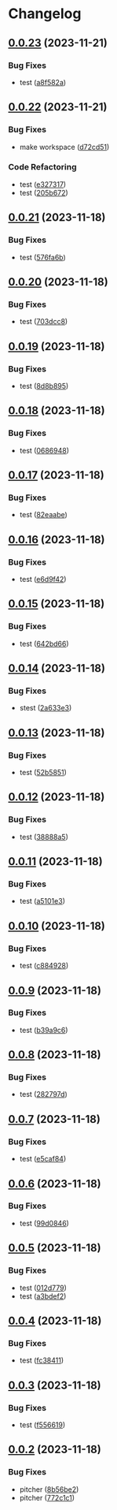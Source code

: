 # Changelog

## [0.0.23](https://github.com/mojojoji/release-please-test/compare/pitcher-v0.0.22...pitcher-v0.0.23) (2023-11-21)


### Bug Fixes

* test ([a8f582a](https://github.com/mojojoji/release-please-test/commit/a8f582a290ad24e27168c9e2de02f3d192193999))

## [0.0.22](https://github.com/mojojoji/release-please-test/compare/pitcher-v0.0.21...pitcher-v0.0.22) (2023-11-21)


### Bug Fixes

* make workspace ([d72cd51](https://github.com/mojojoji/release-please-test/commit/d72cd51690b478e370a5a4b6b83dfd35670cc041))


### Code Refactoring

* test ([e327317](https://github.com/mojojoji/release-please-test/commit/e327317202488f10b423c05c255719eada88c782))
* test ([205b672](https://github.com/mojojoji/release-please-test/commit/205b672187d195bfdcf8714e6ae7e4ff95622883))

## [0.0.21](https://github.com/mojojoji/release-please-test/compare/pitcher-v0.0.20...pitcher-v0.0.21) (2023-11-18)


### Bug Fixes

* test ([576fa6b](https://github.com/mojojoji/release-please-test/commit/576fa6b7f6335feaf8b48fe2331218d866a6fd97))

## [0.0.20](https://github.com/mojojoji/release-please-test/compare/pitcher-v0.0.19...pitcher-v0.0.20) (2023-11-18)


### Bug Fixes

* test ([703dcc8](https://github.com/mojojoji/release-please-test/commit/703dcc8a247ba6f240ca65f94895d57f2d4b1a8b))

## [0.0.19](https://github.com/mojojoji/release-please-test/compare/pitcher-v0.0.18...pitcher-v0.0.19) (2023-11-18)


### Bug Fixes

* test ([8d8b895](https://github.com/mojojoji/release-please-test/commit/8d8b895b9154aa52e3b8e41643a9b6faa251df3f))

## [0.0.18](https://github.com/mojojoji/release-please-test/compare/pitcher-v0.0.17...pitcher-v0.0.18) (2023-11-18)


### Bug Fixes

* test ([0686948](https://github.com/mojojoji/release-please-test/commit/0686948f67e1acb65d242437b78c92a61267f71b))

## [0.0.17](https://github.com/mojojoji/release-please-test/compare/pitcher-v0.0.16...pitcher-v0.0.17) (2023-11-18)


### Bug Fixes

* test ([82eaabe](https://github.com/mojojoji/release-please-test/commit/82eaabe3afc6cb76402a6468810a0b52448f8df9))

## [0.0.16](https://github.com/mojojoji/release-please-test/compare/pitcher-v0.0.15...pitcher-v0.0.16) (2023-11-18)


### Bug Fixes

* test ([e6d9f42](https://github.com/mojojoji/release-please-test/commit/e6d9f425e1fc49903c98f670931525851698e459))

## [0.0.15](https://github.com/mojojoji/release-please-test/compare/pitcher-v0.0.14...pitcher-v0.0.15) (2023-11-18)


### Bug Fixes

* test ([642bd66](https://github.com/mojojoji/release-please-test/commit/642bd66a0908e4c6405a07601f85c45c3adca3e0))

## [0.0.14](https://github.com/mojojoji/release-please-test/compare/pitcher-v0.0.13...pitcher-v0.0.14) (2023-11-18)


### Bug Fixes

* stest ([2a633e3](https://github.com/mojojoji/release-please-test/commit/2a633e3589567c0f2acd066cf490157e4e6095e8))

## [0.0.13](https://github.com/mojojoji/release-please-test/compare/pitcher-v0.0.12...pitcher-v0.0.13) (2023-11-18)


### Bug Fixes

* test ([52b5851](https://github.com/mojojoji/release-please-test/commit/52b58511b3ed7dff43953d9e9599762f61c118c2))

## [0.0.12](https://github.com/mojojoji/release-please-test/compare/pitcher-v0.0.11...pitcher-v0.0.12) (2023-11-18)


### Bug Fixes

* test ([38888a5](https://github.com/mojojoji/release-please-test/commit/38888a548e6204dacc0815b7e9c5a35ef1d0e4e6))

## [0.0.11](https://github.com/mojojoji/release-please-test/compare/pitcher-v0.0.10...pitcher-v0.0.11) (2023-11-18)


### Bug Fixes

* test ([a5101e3](https://github.com/mojojoji/release-please-test/commit/a5101e3e9f83305694df6b7441915eb88a957798))

## [0.0.10](https://github.com/mojojoji/release-please-test/compare/pitcher-v0.0.9...pitcher-v0.0.10) (2023-11-18)


### Bug Fixes

* test ([c884928](https://github.com/mojojoji/release-please-test/commit/c8849280e7b08f9077d374ca494a51d9add535cb))

## [0.0.9](https://github.com/mojojoji/release-please-test/compare/pitcher-v0.0.8...pitcher-v0.0.9) (2023-11-18)


### Bug Fixes

* test ([b39a9c6](https://github.com/mojojoji/release-please-test/commit/b39a9c65a50320c9b0a9bc13c41d0a008d1cd8b1))

## [0.0.8](https://github.com/mojojoji/release-please-test/compare/pitcher-v0.0.7...pitcher-v0.0.8) (2023-11-18)


### Bug Fixes

* test ([282797d](https://github.com/mojojoji/release-please-test/commit/282797dd5d77a97405e56b033df9fe6e9a270a0e))

## [0.0.7](https://github.com/mojojoji/release-please-test/compare/pitcher-v0.0.6...pitcher-v0.0.7) (2023-11-18)


### Bug Fixes

* test ([e5caf84](https://github.com/mojojoji/release-please-test/commit/e5caf84eb34dec382e2b39e96d945d7fba756687))

## [0.0.6](https://github.com/mojojoji/release-please-test/compare/pitcher-v0.0.5...pitcher-v0.0.6) (2023-11-18)


### Bug Fixes

* test ([99d0846](https://github.com/mojojoji/release-please-test/commit/99d0846fcfe772a6b5aaf092419db9f4429bdcf3))

## [0.0.5](https://github.com/mojojoji/release-please-test/compare/pitcher-v0.0.4...pitcher-v0.0.5) (2023-11-18)


### Bug Fixes

* test ([012d779](https://github.com/mojojoji/release-please-test/commit/012d779e8442e9ba4f21d7d79ad87c0e295c5a36))
* test ([a3bdef2](https://github.com/mojojoji/release-please-test/commit/a3bdef2ce59dc42e74080936a3d8833c438d824e))

## [0.0.4](https://github.com/mojojoji/release-please-test/compare/pitcher-v0.0.3...pitcher-v0.0.4) (2023-11-18)


### Bug Fixes

* test ([fc38411](https://github.com/mojojoji/release-please-test/commit/fc38411b98e9d2ba83c2b6ed3a69e05cc08ee5be))

## [0.0.3](https://github.com/mojojoji/release-please-test/compare/pitcher-v0.0.2...pitcher-v0.0.3) (2023-11-18)


### Bug Fixes

* test ([f556619](https://github.com/mojojoji/release-please-test/commit/f556619f2708d069d0284c4e2a6fdd9077587642))

## [0.0.2](https://github.com/mojojoji/release-please-test/compare/pitcher-v0.0.1...pitcher-v0.0.2) (2023-11-18)


### Bug Fixes

* pitcher ([8b56be2](https://github.com/mojojoji/release-please-test/commit/8b56be23d5105c34af40a60c3c3116902e232151))
* pitcher ([772c1c1](https://github.com/mojojoji/release-please-test/commit/772c1c15f4a74dab4ff5294a26b0daa2d66ffb73))
